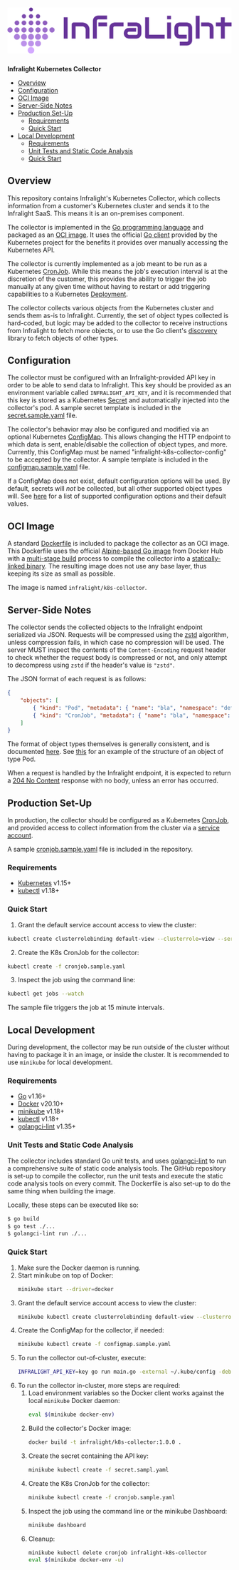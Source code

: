 # ![Infralight Logo](project-logo.png)

**Infralight Kubernetes Collector**

<!-- vim-markdown-toc GFM -->

* [Overview](#overview)
* [Configuration](#configuration)
* [OCI Image](#oci-image)
* [Server-Side Notes](#server-side-notes)
* [Production Set-Up](#production-set-up)
    * [Requirements](#requirements)
    * [Quick Start](#quick-start)
* [Local Development](#local-development)
    * [Requirements](#requirements-1)
    * [Unit Tests and Static Code Analysis](#unit-tests-and-static-code-analysis)
    * [Quick Start](#quick-start-1)

<!-- vim-markdown-toc -->

## Overview

This repository contains Infralight's Kubernetes Collector, which collects
information from a customer's Kubernetes cluster and sends it to the Infralight
SaaS. This means it is an on-premises component.

The collector is implemented in the [Go programming language](https://golang.org/) and packaged as an
[OCI image](https://github.com/opencontainers/image-spec). It uses the official [Go client](https://github.com/kubernetes/client-go) provided by the
Kubernetes project for the benefits it provides over manually accessing the
Kubernetes API.

The collector is currently implemented as a job meant to be run as a Kubernetes
[CronJob](https://kubernetes.io/docs/tasks/job/automated-tasks-with-cron-jobs/). While this means the job's execution interval is at the discretion
of the customer, this provides the ability to trigger the job manually at any
given time without having to restart or add triggering capabilities to a
Kubernetes [Deployment](https://kubernetes.io/docs/concepts/workloads/controllers/deployment/).

The collector collects various objects from the Kubernetes cluster and sends them
as-is to Infralight. Currently, the set of object types collected is hard-coded,
but logic may be added to the collector to receive instructions from Infralight
to fetch more objects, or to use the Go client's [discovery](https://pkg.go.dev/k8s.io/client-go@v1.5.2/1.5/discovery) library
to fetch objects of other types.

## Configuration

The collector must be configured with an Infralight-provided API key in order to
be able to send data to Infralight. This key should be provided as an environment
variable called `INFRALIGHT_API_KEY`, and it is recommended that this key is
stored as a Kubernetes [Secret](https://kubernetes.io/docs/concepts/configuration/secret/) and automatically injected into the collector's pod.
A sample secret template is included in the [secret.sample.yaml](secret.sample.yaml) file.

The collector's behavior may also be configured and modified via an optional
Kubernetes [ConfigMap](https://kubernetes.io/docs/concepts/configuration/configmap/). This allows changing the HTTP endpoint to which data
is sent, enable/disable the collection of object types, and more. Currently,
this ConfigMap must be named "infralight-k8s-collector-config" to be accepted by
the collector. A sample template is included in the [configmap.sample.yaml](configmap.sample.yaml) file.

If a ConfigMap does not exist, default configuration options will be used. By
default, secrets will _not_ be collected, but all other supported object types
will. See [here](https://github.com/infralight/k8s-collector/blob/main/collector/config.go#L81) for a list of supported configuration options and their
default values.

## OCI Image

A standard [Dockerfile](Dockerfile) is included to package the collector as an OCI image.
This Dockerfile uses the official [Alpine-based Go image](https://hub.docker.com/_/golang) from Docker Hub
with a [multi-stage build](https://docs.docker.com/develop/develop-images/multistage-build/) process to compile the collector into a
[statically-linked binary](https://en.wikipedia.org/wiki/Static_library). The resulting image does not use any base layer,
thus keeping its size as small as possible.

The image is named `infralight/k8s-collector`.

## Server-Side Notes

The collector sends the collected objects to the Infralight endpoint serialized
via JSON. Requests will be compressed using the [zstd](https://facebook.github.io/zstd/) algorithm, unless
compression fails, in which case no compression will be used. The server MUST
inspect the contents of the `Content-Encoding` request header to check whether
the request body is compressed or not, and only attempt to decompress using
`zstd` if the header's value is `"zstd"`.

The JSON format of each request is as follows:

```json
{
    "objects": [
        { "kind": "Pod", "metadata": { "name": "bla", "namespace": "default" } },
        { "kind": "CronJob", "metadata": { "name": "bla", "namespace": "default" } }
    ]
}
```

The format of object types themselves is generally consistent, and is documented
[here](https://pkg.go.dev/k8s.io/api/core/v1). See [this](https://pkg.go.dev/k8s.io/api/core/v1#Pod) for an example of the structure of an object of type
Pod.

When a request is handled by the Infralight endpoint, it is expected to return
a [204 No Content](https://developer.mozilla.org/en-US/docs/Web/HTTP/Status/204) response with no body, unless an error has occurred.

## Production Set-Up

In production, the collector should be configured as a Kubernetes [CronJob](https://kubernetes.io/docs/concepts/workloads/controllers/cron-jobs/),
and provided access to collect information from the cluster via a
[service account](https://kubernetes.io/docs/tasks/configure-pod-container/configure-service-account/).

A sample [cronjob.sample.yaml](cronjob.sample.yaml) file is included in the repository.

### Requirements

* [Kubernetes](https://kubernetes.io/) v1.15+
* [kubectl](https://kubernetes.io/docs/tasks/tools/#kubectl) v1.18+

### Quick Start

1. Grant the default service account access to view the cluster:
```sh
kubectl create clusterrolebinding default-view --clusterrole=view --serviceaccount=default:default
```

2. Create the K8s CronJob for the collector:
```sh
kubectl create -f cronjob.sample.yaml
```

3. Inspect the job using the command line:
```sh
kubectl get jobs --watch
```

The sample file triggers the job at 15 minute intervals.

## Local Development

During development, the collector may be run outside of the cluster without
having to package it in an image, or inside the cluster. It is recommended to
use `minikube` for local development.

### Requirements

* [Go](https://golang.org/) v1.16+
* [Docker](https://www.docker.com/) v20.10+
* [minikube](https://minikube.sigs.k8s.io/docs/) v1.18+
* [kubectl](https://kubernetes.io/docs/tasks/tools/#kubectl) v1.18+
* [golangci-lint](https://golangci-lint.run/) v1.35+

### Unit Tests and Static Code Analysis

The collector includes standard Go unit tests, and uses [golangci-lint](https://golangci-lint.run/) to run a
comprehensive suite of static code analysis tools. The GitHub repository is set-up
to compile the collector, run the unit tests and execute the static code analysis
tools on every commit. The Dockerfile is also set-up to do the same thing when
building the image.

Locally, these steps can be executed like so:

```sh
$ go build
$ go test ./...
$ golangci-lint run ./...
```

### Quick Start
1. Make sure the Docker daemon is running.
2. Start minikube on top of Docker:
    ```sh
    minikube start --driver=docker
    ```
3. Grant the default service account access to view the cluster:
    ```sh
    minikube kubectl create clusterrolebinding default-view --clusterrole=view --serviceaccount=default:default
    ```
4. Create the ConfigMap for the collector, if needed:
    ```sh
    minikube kubectl create -f configmap.sample.yaml
    ```
5. To run the collector out-of-cluster, execute:
    ```sh
    INFRALIGHT_API_KEY=key go run main.go -external ~/.kube/config -debug
    ```
6. To run the collector in-cluster, more steps are required:
    1. Load environment variables so the Docker client works against the local `minikube` Docker daemon:
        ```sh
        eval $(minikube docker-env)
        ```
    2. Build the collector's Docker image:
        ```sh
        docker build -t infralight/k8s-collector:1.0.0 .
        ```
    3. Create the secret containing the API key:
        ```sh
        minikube kubectl create -f secret.sampl.yaml
        ```
    4. Create the K8s CronJob for the collector:
        ```sh
        minikube kubectl create -f cronjob.sample.yaml
        ```
    5. Inspect the job using the command line or the minikube Dashboard:
        ```sh
        minikube dashboard
        ```
    6. Cleanup:
        ```sh
        minikube kubectl delete cronjob infralight-k8s-collector
        eval $(minikube docker-env -u)
        ```
